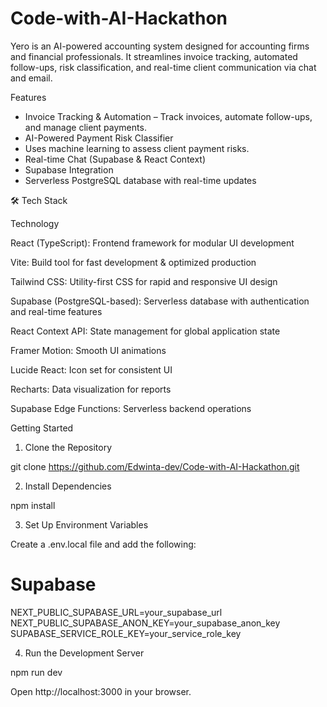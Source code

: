 # Code-with-AI-Hackathon


Yero is an AI-powered accounting system designed for accounting firms and financial professionals. It streamlines invoice tracking, automated follow-ups, risk classification, and real-time client communication via chat and email.

 
 Features
- Invoice Tracking & Automation
– Track invoices, automate follow-ups, and manage client payments.
- AI-Powered Payment Risk Classifier
- Uses machine learning to assess client payment risks.
- Real-time Chat (Supabase & React Context)
- Supabase Integration
- Serverless PostgreSQL database with real-time updates

🛠️ Tech Stack

Technology


React (TypeScript): Frontend framework for modular UI development

Vite: Build tool for fast development & optimized production

Tailwind CSS: Utility-first CSS for rapid and responsive UI design

Supabase (PostgreSQL-based): Serverless database with authentication and real-time features

React Context API: State management for global application state

Framer Motion: Smooth UI animations

Lucide React: Icon set for consistent UI

Recharts: Data visualization for reports

Supabase Edge Functions: Serverless backend operations

Getting Started

1. Clone the Repository

git clone https://github.com/Edwinta-dev/Code-with-AI-Hackathon.git

2. Install Dependencies

npm install

3. Set Up Environment Variables

Create a .env.local file and add the following:

# Supabase
NEXT_PUBLIC_SUPABASE_URL=your_supabase_url
NEXT_PUBLIC_SUPABASE_ANON_KEY=your_supabase_anon_key
SUPABASE_SERVICE_ROLE_KEY=your_service_role_key


4. Run the Development Server

npm run dev

Open http://localhost:3000 in your browser.
